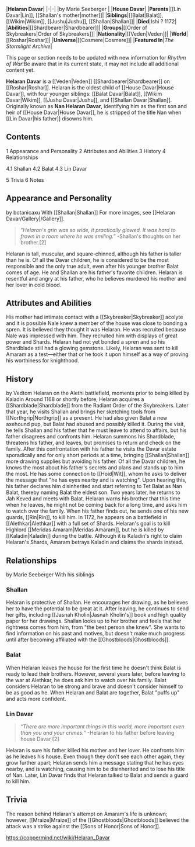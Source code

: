 |**Helaran Davar**|
|-|-|
|by  Marie Seeberger |
|**House Davar**|
|**Parents**|[[Lin Davar\|Lin]], [[Shallan's mother\|mother]]|
|**Siblings**|[[Balat\|Balat]], [[Wikim\|Wikim]], [[Jushu\|Jushu]], [[Shallan\|Shallan]]|
|**Died**|Ishi ? 1172|
|**Abilities**|[[Shardbearer\|Shardbearer]]|
|**Groups**|[[Order of Skybreakers\|Order of Skybreakers]]|
|**Nationality**|[[Veden\|Veden]]|
|**World**|[[Roshar\|Roshar]]|
|**Universe**|[[Cosmere\|Cosmere]]|
|**Featured In**|*The Stormlight Archive*|

This page or section needs to be updated with new information for *Rhythm of War*!Be aware that in its current state, it may not include all additional content yet.

**Helaran Davar** is a [[Veden\|Veden]] [[Shardbearer\|Shardbearer]] on [[Roshar\|Roshar]]. Helaran is the oldest child of [[House Davar\|House Davar]], with four younger siblings: [[Balat Davar\|Balat]], [[Wikim Davar\|Wikim]], [[Jushu Davar\|Jushu]], and [[Shallan Davar\|Shallan]]. Originally known as **Nan Helaran Davar**, identifying him as the first son and heir of [[House Davar\|House Davar]], he is stripped of the title Nan when [[Lin Davar\|his father]] disowns him.

## Contents

1 Appearance and Personality
2 Attributes and Abilities
3 History
4 Relationships

4.1 Shallan
4.2 Balat
4.3 Lin Davar


5 Trivia
6 Notes


## Appearance and Personality
 by  botanicaxu  With [[Shallan\|Shallan]]
For more images, see [[Helaran Davar/Gallery\|/Gallery]].
>“*Helaran's grin was so wide, it practically glowed. It was hard to frown in a room where he was smiling.*”
\-Shallan's thoughts on her brother.[2]


Helaran is tall, muscular, and square-chinned, although his father is taller than he is.
Of all the Davar children, he is considered to be the most responsible and the only true adult, even after his younger brother Balat comes of age. He and Shallan are his father's favorite children.
Helaran is resentful and angry at his father, who he believes murdered his mother and her lover in cold blood.

## Attributes and Abilities
His mother had intimate contact with a [[Skybreaker\|Skybreaker]] acolyte and it is possible Nale knew a member of the house was close to bonding a spren. It is believed they thought it was Helaran. He was recruited because Nale was impressed with him. They recruited him with displays of great power and Shards.
Helaran had not yet bonded a spren and so his Shardblade still had a glowing gemstone. Likely, Helaran was sent to kill Amaram as a test—either that or he took it upon himself as a way of proving his worthiness for knighthood.

## History
 by  Vedtom  Helaran on the Alethi battlefield, moments prior to being killed by Kaladin
Around 1168 or shortly before, Helaran acquires a [[Shardblade\|Shardblade]] from the Radiant Order of the Skybreakers.
Later that year, he visits Shallan and brings her sketching tools from [[Northgrip\|Northgrip]] as a present. He had also given Balat a new axehound pup, but Balat had abused and possibly killed it. During the visit, he tells Shallan and his father that he must leave to attend to affairs, but his father disagrees and confronts him. Helaran summons his Shardblade, threatens his father, and leaves, but promises to return and check on the family.
After this confrontation with his father he visits the Davar estate sporadically and for only short periods at a time, bringing [[Shallan\|Shallan]] more drawing supplies but avoiding his father.
Of all the Davar children, he knows the most about his father's secrets and plans and stands up to him the most. He has some connection to [[Hoid\|Wit]], whom he asks to deliver the message that "he has eyes nearby and is watching". Upon hearing this, his father declares him disinherited and start referring to Tet Balat as Nan Balat, thereby naming Balat the eldest son.
Two years later, he returns to Jah Keved and meets with Balat. Helaran warns his brother that this time when he leaves, he might not be coming back for a long time, and asks him to watch over the family. When his father finds out, he sends one of his new guards, [[Rin\|Rin]], to kill him.
In 1172, he appears on a battlefield in [[Alethkar\|Alethkar]] with a full set of Shards. Helaran's goal is to kill Highlord [[Meridas Amaram\|Meridas Amaram]], but he is killed by [[Kaladin\|Kaladin]] during the battle. Although it is Kaladin's right to claim Helaran's Shards, Amaram betrays Kaladin and claims the shards instead.

## Relationships
 by  Marie Seeberger  With his siblings
### Shallan
Helaran is protective of Shallan. He encourages her drawing, as he believes her to have the potential to be great at it. After leaving, he continues to send her gifts, including [[Jasnah Kholin\|Jasnah Kholin's]] book and high quality paper for her drawings.
Shallan looks up to her brother and feels that her rightness comes from him, from "the best person she knew".
She wants to find information on his past and motives, but doesn't make much progress until after becoming affiliated with the [[Ghostbloods\|Ghostbloods]].

### Balat
When Helaran leaves the house for the first time he doesn't think Balat is ready to lead their brothers. However, several years later, before leaving to the war at Alethkar, he does ask him to watch over his family. Balat considers Helaran to be strong and brave and doesn't consider himself to be as good as he. When Helaran and Balat are together, Balat "puffs up" and acts more confident.

### Lin Davar
>“*There are more important things in this world, more important even than you and your crimes.*”
\-Helaran to his father before leaving house Davar [2]


Helaran is sure his father killed his mother and her lover. He confronts him as he leaves his house. Even though they don't see each other again, they grow further apart; Helaran sends him a message stating that he has eyes nearby, and is watching, causing him to be disinherited and to lose his title of Nan. Later, Lin Davar finds that Helaran talked to Balat and sends a guard to kill him.

## Trivia
The reason behind Helaran's attempt on Amaram's life is unknown; however, [[Mraize\|Mraize]] of the [[Ghostbloods\|Ghostbloods]] believed the attack was a strike against the [[Sons of Honor\|Sons of Honor]].



https://coppermind.net/wiki/Helaran_Davar
